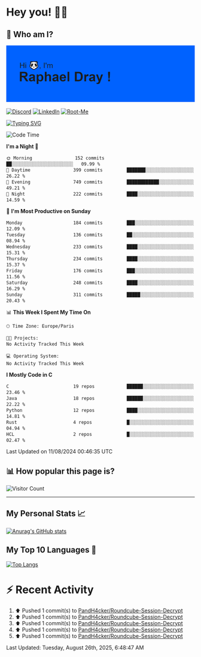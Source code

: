 # **Hey you! 👋🏼**

## **🔎 Who am I?**

<img src="https://github.com/MrrRaph/MrrRaph/blob/master/header.png?raw=true">

[![Discord](https://img.shields.io/badge/Discord-7289DA?style=for-the-badge&logo=discord&logoColor=white
)](https://discordapp.com/users/MrRaph#4214/)
[![LinkedIn](https://img.shields.io/badge/LinkedIn-0077B5?style=for-the-badge&logo=linkedin&logoColor=white)](https://www.linkedin.com/in/raphaeldray/)
[![Root-Me](https://img.shields.io/badge/dynamic/json?color=yellowgreen&label=Root-me%20Score&query=score&style=for-the-badge&url=https://raw.githubusercontent.com/MrrRaph/MrrRaph/master/root-me-stats.json&logoColor=white)](https://www.root-me.org/PandHacker)


[![Typing SVG](https://readme-typing-svg.herokuapp.com?font=glory&size=23&multiline=true&height=65&lines=CyberSecurity+Engineer+%F0%9F%92%BB;Freelance+Fullstack+Developer)](https://git.io/typing-svg)

<!--START_SECTION:waka-->
![Code Time](http://img.shields.io/badge/Code%20Time-0%20secs-blue)

**I'm a Night 🦉** 

```text
🌞 Morning                152 commits         ██░░░░░░░░░░░░░░░░░░░░░░░   09.99 % 
🌆 Daytime                399 commits         ███████░░░░░░░░░░░░░░░░░░   26.22 % 
🌃 Evening                749 commits         ████████████░░░░░░░░░░░░░   49.21 % 
🌙 Night                  222 commits         ████░░░░░░░░░░░░░░░░░░░░░   14.59 % 
```
📅 **I'm Most Productive on Sunday** 

```text
Monday                   184 commits         ███░░░░░░░░░░░░░░░░░░░░░░   12.09 % 
Tuesday                  136 commits         ██░░░░░░░░░░░░░░░░░░░░░░░   08.94 % 
Wednesday                233 commits         ████░░░░░░░░░░░░░░░░░░░░░   15.31 % 
Thursday                 234 commits         ████░░░░░░░░░░░░░░░░░░░░░   15.37 % 
Friday                   176 commits         ███░░░░░░░░░░░░░░░░░░░░░░   11.56 % 
Saturday                 248 commits         ████░░░░░░░░░░░░░░░░░░░░░   16.29 % 
Sunday                   311 commits         █████░░░░░░░░░░░░░░░░░░░░   20.43 % 
```


📊 **This Week I Spent My Time On** 

```text
🕑︎ Time Zone: Europe/Paris

🐱‍💻 Projects: 
No Activity Tracked This Week

💻 Operating System: 
No Activity Tracked This Week
```

**I Mostly Code in C** 

```text
C                        19 repos            ██████░░░░░░░░░░░░░░░░░░░   23.46 % 
Java                     18 repos            ██████░░░░░░░░░░░░░░░░░░░   22.22 % 
Python                   12 repos            ████░░░░░░░░░░░░░░░░░░░░░   14.81 % 
Rust                     4 repos             █░░░░░░░░░░░░░░░░░░░░░░░░   04.94 % 
HCL                      2 repos             █░░░░░░░░░░░░░░░░░░░░░░░░   02.47 % 
```




 Last Updated on 11/08/2024 00:46:35 UTC
<!--END_SECTION:waka-->

## **📊 How popular this page is?**

![Visitor Count](https://profile-counter.glitch.me/MrrRaph/count.svg)

---

## **My Personal Stats 📈**

[![Anurag's GitHub stats](https://github-readme-stats.vercel.app/api?username=mrrraph&count_private=true&show_icons=true&title_color=fff&text_color=fff&bg_color=30,36d1dc,904e95)](https://github.com/anuraghazra/github-readme-stats)

## **My Top 10 Languages 📣**

[![Top Langs](https://github-readme-stats.vercel.app/api/top-langs/?username=mrrraph&langs_count=10&layout=compact&hide=html,css&hide_title=true)](https://github.com/anuraghazra/github-readme-stats)


# **⚡ Recent Activity**

<!--RECENT_ACTIVITY:start-->
1. ⬆️ Pushed 1 commit(s) to [PandH4cker/Roundcube-Session-Decrypt](https://github.com/PandH4cker/Roundcube-Session-Decrypt)<br>
2. ⬆️ Pushed 1 commit(s) to [PandH4cker/Roundcube-Session-Decrypt](https://github.com/PandH4cker/Roundcube-Session-Decrypt)<br>
3. ⬆️ Pushed 1 commit(s) to [PandH4cker/Roundcube-Session-Decrypt](https://github.com/PandH4cker/Roundcube-Session-Decrypt)<br>
4. ⬆️ Pushed 1 commit(s) to [PandH4cker/Roundcube-Session-Decrypt](https://github.com/PandH4cker/Roundcube-Session-Decrypt)<br>
5. ⬆️ Pushed 1 commit(s) to [PandH4cker/Roundcube-Session-Decrypt](https://github.com/PandH4cker/Roundcube-Session-Decrypt)<br>
<!--RECENT_ACTIVITY:end-->
<!--RECENT_ACTIVITY:last_update-->
Last Updated: Tuesday, August 26th, 2025, 6:48:47 AM
<!--RECENT_ACTIVITY:last_update_end-->
